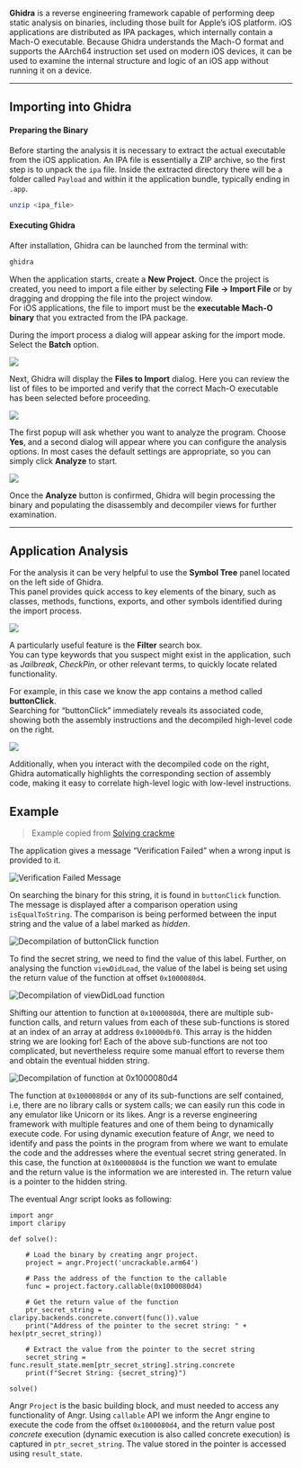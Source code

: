 **Ghidra** is a reverse engineering framework capable of performing deep static analysis on binaries, including those built for Apple’s iOS platform. iOS applications are distributed as IPA packages, which internally contain a Mach-O executable. Because Ghidra understands the Mach-O format and supports the AArch64 instruction set used on modern iOS devices, it can be used to examine the internal structure and logic of an iOS app without running it on a device.


---

## Importing into Ghidra
#### Preparing the Binary

Before starting the analysis it is necessary to extract the actual executable from the iOS application. An IPA file is essentially a ZIP archive, so the first step is to unpack the `ipa` file. Inside the extracted directory there will be a folder called `Payload` and within it the application bundle, typically ending in `.app`.

```bash
unzip <ipa_file>
```

#### Executing Ghidra
After installation, Ghidra can be launched from the terminal with:
```bash
ghidra
```

When the application starts, create a **New Project**. Once the project is created, you need to import a file either by selecting **File → Import File** or by dragging and dropping the file into the project window.  
For iOS applications, the file to import must be the **executable Mach-O binary** that you extracted from the IPA package.

During the import process a dialog will appear asking for the import mode. Select the **Batch** option.


![](../../../Images/Batch_option_Ghidra.png)

Next, Ghidra will display the **Files to Import** dialog. Here you can review the list of files to be imported and verify that the correct Mach-O executable has been selected before proceeding.

![](../../../Images/import_Ghidra.png)

The first popup will ask whether you want to analyze the program. Choose **Yes**, and a second dialog will appear where you can configure the analysis options. In most cases the default settings are appropriate, so you can simply click **Analyze** to start.

![](../../../Images/Analyze_import_Ghidra.png)

Once the **Analyze** button is confirmed, Ghidra will begin processing the binary and populating the disassembly and decompiler views for further examination.


---

## Application Analysis
For the analysis it can be very helpful to use the **Symbol Tree** panel located on the left side of Ghidra.  
This panel provides quick access to key elements of the binary, such as classes, methods, functions, exports, and other symbols identified during the import process.

![](../../../Images/Simbol_Tree_Ghidra.png)

A particularly useful feature is the **Filter** search box.  
You can type keywords that you suspect might exist in the application, such as _Jailbreak_, _CheckPin_, or other relevant terms, to quickly locate related functionality.

For example, in this case we know the app contains a method called **buttonClick**.  
Searching for “buttonClick” immediately reveals its associated code, showing both the assembly instructions and the decompiled high-level code on the right.

![](../../../Images/Symbol_Tree_Filter_Ghidra.png)

Additionally, when you interact with the decompiled code on the right, Ghidra automatically highlights the corresponding section of assembly code, making it easy to correlate high-level logic with low-level instructions.

## Example
> Example copied from [Solving crackme](https://serializethoughts.com/2019/10/28/solving-mstg-crackme-angr)

The application gives a message “Verification Failed” when a wrong input is provided to it.

![Verification Failed Message](https://serializethoughts.com/assets/images/owasp_mstg_angr_ios_app_wrong_input.png)

On searching the binary for this string, it is found in `buttonClick` function. The message is displayed after a comparison operation using `isEqualToString`. The comparison is being performed between the input string and the value of a label marked as _hidden_.

![Decompilation of buttonClick function](https://serializethoughts.com/assets/images/owasp_mstg_angr_ghidra_buttonclick_decompiled.png "Decompilation of buttonClick function")

To find the secret string, we need to find the value of this label. Further, on analysing the function `viewDidLoad`, the value of the label is being set using the return value of the function at offset `0x1000080d4`.

![Decompilation of viewDidLoad function](https://serializethoughts.com/assets/images/owasp_mstg_angr_ghidra_viewdidload_decompile.png "Decompilation of viewDidLoad function")

Shifting our attention to function at `0x1000080d4`, there are multiple sub-function calls, and return values from each of these sub-functions is stored at an index of an array at address `0x10000dbf0`. This array is the hidden string we are looking for! Each of the above sub-functions are not too complicated, but nevertheless require some manual effort to reverse them and obtain the eventual hidden string.

![Decompilation of function at 0x1000080d4](https://serializethoughts.com/assets/images/owasp_mstg_angr_ghidra_native_disassembly.png "Decompilation of function at 0x1000080d4")

The function at `0x1000080d4` or any of its sub-functions are self contained, i.e, there are no library calls or system calls; we can easily run this code in any emulator like Unicorn or its likes. Angr is a reverse engineering framework with multiple features and one of them being to dynamically execute code. For using dynamic execution feature of Angr, we need to identify and pass the points in the program from where we want to emulate the code and the addresses where the eventual secret string generated. In this case, the function at `0x1000080d4` is the function we want to emulate and the return value is the information we are interested in. The return value is a pointer to the hidden string.

The eventual Angr script looks as following:

```
import angr
import claripy

def solve():

    # Load the binary by creating angr project.
    project = angr.Project('uncrackable.arm64')

    # Pass the address of the function to the callable
    func = project.factory.callable(0x1000080d4)

    # Get the return value of the function
    ptr_secret_string = claripy.backends.concrete.convert(func()).value
    print("Address of the pointer to the secret string: " + hex(ptr_secret_string))

    # Extract the value from the pointer to the secret string
    secret_string = func.result_state.mem[ptr_secret_string].string.concrete
    print(f"Secret String: {secret_string}")

solve()
```

Angr `Project` is the basic building block, and must needed to access any functionality of Angr. Using `callable` API we inform the Angr engine to execute the code from the offset `0x1000080d4`, and the return value post _concrete_ execution (dynamic execution is also called concrete execution) is captured in `ptr_secret_string`. The value stored in the pointer is accessed using `result_state`.